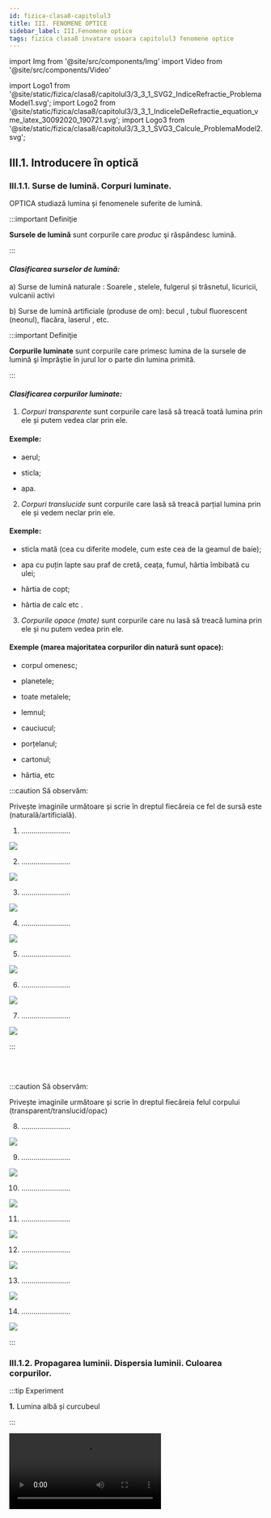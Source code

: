 ```yaml
---
id: fizica-clasa8-capitolul3
title: III. FENOMENE OPTICE
sidebar_label: III.Fenomene optice
tags: fizica clasa8 invatare usoara capitolul3 fenomene optice
---
```


import Img from '@site/src/components/Img'
import Video from '@site/src/components/Video'

import Logo1 from '@site/static/fizica/clasa8/capitolul3/3_3_1_SVG2_IndiceRefractie_ProblemaModel1.svg';
import Logo2 from '@site/static/fizica/clasa8/capitolul3/3_3_1_IndiceleDeRefractie_equation_vme_latex_30092020_190721.svg';
import Logo3 from '@site/static/fizica/clasa8/capitolul3/3_3_1_SVG3_Calcule_ProblemaModel2.svg';


## III.1. Introducere în optică

### III.1.1. Surse de lumină. Corpuri luminate.

OPTICA studiază lumina și fenomenele suferite de lumină.


:::important Definiţie

**Sursele de lumină** sunt corpurile care _produc_ şi răspândesc lumină. 

:::

#### _Clasificarea surselor de lumină:_

a)	Surse de lumină naturale : Soarele , stelele, fulgerul și trăsnetul, licuricii, vulcanii activi
 
b)	Surse de lumină artificiale (produse de om): becul , tubul fluorescent (neonul), flacăra, laserul , etc.



:::important Definiţie

**Corpurile luminate** sunt corpurile care primesc lumina de la sursele de lumină şi împrăştie în jurul lor o parte din lumina primită.

:::



#### _Clasificarea corpurilor luminate:_


1)	_Corpuri transparente_ sunt corpurile care lasă să treacă toată lumina prin ele și putem vedea clar prin ele. 

#### Exemple:

- aerul;

- sticla;

- apa.

2)	_Corpuri translucide_ sunt corpurile care lasă să treacă parțial lumina prin ele și vedem neclar prin ele. 

#### Exemple:

- sticla mată (cea cu diferite modele, cum este cea de la geamul de baie);

- apa cu puțin lapte sau praf de cretă, ceața, fumul, hârtia îmbibată cu ulei;

- hârtia de copt;

- hârtia de calc etc .

3)	_Corpurile opace (mate)_ sunt corpurile care nu lasă să treacă  lumina prin ele și nu putem vedea  prin ele. 

#### Exemple (marea majoritatea corpurilor din natură sunt opace):

- corpul omenesc;

- planetele;

- toate metalele;

- lemnul;

- cauciucul;

- porțelanul;

- cartonul;

- hârtia, etc


:::caution Să observăm:

Privește imaginile următoare și scrie în dreptul fiecăreia ce fel de sursă este (naturală/artificială).


1) ........................

<Img src="fizica/clasa8/capitolul3/3_1_1_Poza1_Fulgerul.jpg" />


2) ........................

<Img src="fizica/clasa8/capitolul3/3_1_1_Poza2_Rasarit.jpg" />


3) ........................

<Img src="fizica/clasa8/capitolul3/3_1_1_Poza3_Lumanare.jpg" />


4) ........................

<Img src="fizica/clasa8/capitolul3/3_1_1_Poza4_Bec.jpg" />

5) ........................

<Img src="fizica/clasa8/capitolul3/3_1_1_Poza5_Lasere.jpg" />


6) ........................

<Img src="fizica/clasa8/capitolul3/3_1_1_Poza6_Vulcan.jpg" />


7) ........................

<Img src="fizica/clasa8/capitolul3/3_1_1_Poza7_Neon.jpg" />



:::


<br></br>



:::caution Să observăm:

Privește imaginile următoare și scrie în dreptul fiecăreia felul corpului (transparent/translucid/opac)

8) ........................

<Img src="fizica/clasa8/capitolul3/3_1_1_Poza8_Ochelari.jpg" />


9) ........................

<Img src="fizica/clasa8/capitolul3/3_1_1_Poza9_SticlaMata.jpg" />


10) ........................

<Img src="fizica/clasa8/capitolul3/3_1_1_Poza10_Acvariu.jpg" />


11) ........................

<Img src="fizica/clasa8/capitolul3/3_1_1_Poza11_GlobSticla.jpg" />


12) ........................

<Img src="fizica/clasa8/capitolul3/3_1_1_Poza12_Luna.jpg" />


13) ........................

<Img src="fizica/clasa8/capitolul3/3_1_1_Poza13_LocomotivaCuAbur.jpg" />

14) ........................

<Img src="fizica/clasa8/capitolul3/3_1_1_Poza14_CopacInCeata.jpg" />


:::




### III.1.2. Propagarea luminii. Dispersia luminii. Culoarea corpurilor.


:::tip Experiment

**1.** Lumina albă și curcubeul

:::


<Video src="https://www.youtube.com/embed/Jq_hHHA5VfE" />


**Materiale necesare:** prismă optică ( CD sau DVD ), lumină solară ( bec cu incandescență )



**Modul de lucru:** 

- Așază prisma optică în dreptul razelor de lumină și rotește prisma până apare un curcubeu.


:::note Observație

Lumina provenită de la Soare ( bec ) este albă, iar când iese din prismă este colorată în culorile curcubeului.

:::


**Concluzia experimentului:** 

Lumina albă este descompusă de prismă în cele șapte lumini ale curcubeului.

Dacă privești suprafața unui CD, se observă culorile curcubeului.


:::important Definiție

Fenomenul de descompunere a luminii albe în spectrul culorilor componente, ale curcubeului, se numește **dispersia luminii.**


:::


Descompunerea luminii albe se poate observa și pe suprafața baloanelor de săpun. 

<Video src="https://www.youtube.com/embed/8wCI7AnN3U0" />




#### Culorile curcubeului se rețin ușor cu acronimul:
<Img src="fizica/clasa8/capitolul3/3_1_2_Poza1_Text_ROGVAIV.jpg" />



:::note Observație


**Curcubeul este un arc multicolor care apare pe cer datorită dispersiei luminii Soarelui pe picăturile de apă din aer.**

Pentru a se forma curcubeul trebuie să apară Soarele după ploaie și Soarele să fie aproape de linia orizontului (după răsărit sau înainte de apus).

<Img src="fizica/clasa8/capitolul3/3_1_2_Poza2_PozaCurcubeu.jpg" />


:::


<br></br>



:::tip Experiment

**2.** Un curcubeu la tine în grădină

:::


<Video src="https://www.youtube.com/embed/tUUrx-hR_ks" />


**Materiale necesare:** pulverizator cu apă ( furtun cu apă), lumină solară 



**Modul de lucru:** 

- Într-o după-amiază însorită, înainte de apus, așază-te cu spatele la Soare și pulverizează în aer picături fine de apă, până apare un curcubeu.


:::note Observație

Lumina provenită de la Soare ( bec ) este albă, iar când iese din prismă este colorată în culorile curcubeului.

:::


<br></br>



:::tip Experiment

**3.** Compunerea culorilor curcubeului în lumină albă

:::


<Video src="https://www.youtube.com/embed/4EK34HKNCWc" />


**Materiale necesare:** titirez ( motoraș electric cu baterie), hârtie albă, compas, raportor, creioane colorate. 



**Modul de lucru:** 

- Desenează un cerc pe foaia albă.

- Împarte discul în şapte sectoare, fiecare având unghiul la centru de 51º (360 º : 7 ~ 51º).

- Colorează cele şapte sectoare în culorile curcubeului. Pentru culoarea indigo, dă mai întâi cu creionul albastru  şi apoi, cu creionul negru.

- Așază discul colorat pe titirez și învârte titirezul (dacă ai un motoraş, poţi pune discul colorat pe axul motoraşului şi să alimentezi  motoraşul la o baterie).


:::note Observație

Când discul colorat în culorile curcubeului se învârte, ochiul nostru vede discul alb. 

:::


**Concluzia experimentului:** 

Cele şapte culori ale curcubeului , prin compunere, dau lumina albă.



Corpurile din natură au diferite culori, în funcție de ce culori absorb ele din spectrul culorilor curcubeului (ROGVAIV).


:::important

Corpurile opace absorb toate culorile din ROGVAIV, cu excepția culorii lor, pe care o reflectă în toate direcțiile.

De exemplu, un corp opac albastru, absorbe toate culorile ROGVAIV și împrăștie în jur numai culoarea albastră.


<Img src="fizica/clasa8/capitolul3/3_1_2_Poza3_CorpOpacAlbastru.jpg" />


Corpurile negre absorb toate culorile și nu reflectă nicio culoare.

<Img src="fizica/clasa8/capitolul3/3_1_2_Poza4_CorpOpacNegru.jpg" />


Corpurile albe nu absorb nicio culoare și reflectă toate cele șapte culori ale curcubeului.

<Img src="fizica/clasa8/capitolul3/3_1_2_Poza5_CorpOpacAlb.jpg" />


Corpurile transparente colorate lasă să treacă prin ele doar culoarea lor și absorb toate celelalte culori din ROGVAIV.	



:::



:::caution Aplicații

Filtrele colorate sunt folosite la:


1. Reflectoarele din teatru

<Img src="fizica/clasa8/capitolul3/3_1_2_Poza6_ReflectorTeatru.jpg" />


2. Vitraliile ferestrelor.

<Img src="fizica/clasa8/capitolul3/3_1_2_Poza7_Vitralii.jpg" />


3. Becurile colorate.

<Img src="fizica/clasa8/capitolul3/3_1_2_Poza8_BecuriColorate.jpg" />


:::


<br></br>



:::tip Experiment

**4.** Culoarea corpurilor și absorbția luminii

:::


<Video src="https://www.youtube.com/embed/06iHKaE3II8" />


**Materiale necesare:** corpuri opace colorate, corpuri transparente colorate, sursă de lumină albă ( Soare, lanternă ). 



**Modul de lucru (Partea 1):** 

- Luminează un corp opac colorat. 

- Ce observi ?


:::note Observație Partea 1

Corpul opac colorat împrăștie culoarea lui și absorbe toate celelalte culori.

:::




**Modul de lucru (Partea 2):** 

- Luminează un corp transparent colorat.

- Ce observi ?


:::note Observație Partea 2

Corpul transparent colorat lasă să treacă prin el numai culoarea sa, restul culorilor le absoarbe.

:::




<br></br>





:::tip Experiment

**5.** De ce se schimbă culoarea cerului ?

:::


<Video src="https://www.youtube.com/embed/Rx5aCTwetlE" />


**Materiale necesare:** vas mare din sticlă transparent, lanternă, apă, lapte .



**Modul de lucru (Partea 1):** 

- Umple vasul cu apă și adaugă câteva picături de lapte.

- Luminează suprafața apei de sus și privește deasupra apei.

- Ce observi?




:::note Observație Partea 1

Apa luminată și privită de sus are culoare albăstruie.

:::



**Modul de lucru (Partea 2):** 

- Luminează apa din vas pe un perete lateral și privește apa din partea opusă lanternei. 

- Ce culoare are apa ?



:::note Observație Partea 2

Apa luminată lateral are culoare rozalie-portocalie.

:::







**Concluzia experimentului:** 

Cerul își schimbă culoarea deoarece lumina este dispersată de aerul atmosferic în mod diferit în funcție de poziția Soarelul pe bolta cerească.

Când Soarele este sus pe cer (la orele amiezii), Soarele apare alb strălucitor și cerul este albastru (când este senin).

Când Soarele este aproape de linia orizontului (la răsărit sau la apus), Soarele apare roșu și cerul este roz, roșu, portocaliu (doar aceste culori sunt împrăștiate de aer din tot spectrul de culori).



<br></br>

<br></br>




### III.1.3. Principiile propagării luminii. Rază de lumină. Fascicul de lumină.



#### Optica geometrică studiază legiile propagării luminii și formarea imaginilor obiectelor în diferite sisteme optice ( oglinzi, lentile, etc.), fără să țină cont de natura luminii.




:::tip Experiment

**6.** Cum se propagă lumina ?

:::


<Video src="https://www.youtube.com/embed/l_9JY4eabbI" />


**Materiale necesare:** lanternă, corp.



**Modul de lucru:** 

- Luminează cu lanterna un pieptene. 

- Ce observi ? 


:::note Observație

La ieşirea din pieptăn, lumina apare sub formă de linii drepte, intercalate cu linii întunecate.

:::


**Concluzia experimentului:** 

La ieşirea din pieptăn, ea apare sub formă de linii drepte.

Unde sunt dinţii pieptănului se formează umbra lor, deoarece lumina nu poate să-şi schimbe direcţia de propagare pentru a ocoli obstacolele. 

Deci, lumina se propagă în linie dreaptă.




:::important

**Raza de lumină** indică direcția de propagare a luminii și se desenează printr-o linie dreaptă cu o săgeată care să indice sensul de propagare. 


:::



:::note Observație

Chiar dacă lumina se propagă pe o anumită direcție în ambele sensuri, noi îi punem săgeată pentru a-i arăta sensul de propagare care ne interesează.

:::

:::important

Un grup de mai multe raze de lumină învecinate, care suferă aceleași fenomene optice  formează un **fascicul de lumină.** 


:::



:::important

#### Clasificarea fasciculelor de lumină:
 
a)	Fascicul paralel, în care toate razele sunt paralele.


<Img src="fizica/clasa8/capitolul3/3_1_3_Poza1_FasciculParalel.jpg" />



b)	Fascicul convergent, în care razele se întâlnesc într-un punct.


<Img src="fizica/clasa8/capitolul3/3_1_3_Poza2_FasciculConvergent.jpg" />


c)	Fascicul divergent, în care razele pleacă din același punct și se îndepărtează unele de altele.

<Img src="fizica/clasa8/capitolul3/3_1_3_Poza3_FasciculDivergent.jpg" />



:::




<br></br>





:::tip Experiment

**7.** Principiul independenței razelor de lumină

:::


<Video src="https://www.youtube.com/embed/HAyQ7NsWKCo" />


**Materiale necesare:** 2 lasere.



**Modul de lucru:** 

- Așază cele două lasere pe masă astfel încât razele lor să se intersecteze. 

- Ce se întâmplă cu direcția celor două raze după intersecția lor ? 



:::note Observație

După intersecția razelor de lumină, ele își continuă drumul în linie dreaptă.

:::


**Concluzia experimentului:** 

Propagarea unei raze de lumină este independentă de propagarea altor raze.

:::important Principiile opticii geometrice

 

**I.	Principiul propagării rectilinii a luminii:**

**”Lumina se propagă prin mediile transparente și omogene în linie dreaptă, adică rectiliniu.”**

:::


:::important Principiile opticii geometrice

**II.	Principiul reversibilității razelor de lumină:**

**”Lumina se propagă pe aceeași direcție în ambele sensuri.”** 

:::



:::important Principiile opticii geometrice

**III.	Principiul independenței razelor de lumină:**
 
**”O rază de lumină nu își modifică direcția de propagare în urma intersecției cu alte raze, adică ea are o propagare independentă de acțiunea altor raze.”**

:::



<br></br>
<br></br>




## III.2. Reflexia luminii.

### III.2.1. Reflexia luminii. Legile reflexiei.



:::tip Experiment

**8.** Legile reflexiei luminii

:::


<Video src="https://www.youtube.com/embed/Y9EPdoeG9_I" />


**Materiale necesare:** oglindă plană, raportor, laser.



**Modul de lucru:** 

- Aşază oglinda pe verticală.

- La baza oglinzii poziţionează pe orizontală (pe podea) raportorul, având punctul 0 la mijlocul oglinzii.

- Trimite fasciculul laser sub un anumit unghi pe oglindă, în punctul zero (laserul se aşează şi el tot pe podea, înclinându-i puţin vârful pentru a vizualiza raza reflectată).

- Aşază rigla pe direcţia razei reflectate de oglindă şi citeşte unghiul de reflexie.





:::note Observație

Unghiul sub care se trimite spre oglindă  fasciculul iniţial ( unghi de incidență) este egal cu unghiul sub  care se întoarce lumina ( unghi de reflexie ), faţă de normală.


:::


**Concluzia experimentului:** 

Lumina se reflectă cu acelaşi unghi (unghi de reflexie) cu care raza iniţială a ajuns la  oglindă (unghi de incidenţă). Pe o suprafaţă şlefuită (cum este oglinda), lumina _se reflectă în mod ordonat_, respectând această lege.



:::important Definiție

**Reflexia luminii** este fenomenul în care lumina se întoarce în primul mediu, cu  schimbarea direcţiei de propagare, atunci când ea întâlneşte un alt mediu (suprafaţa de separare dintre două medii optice diferite).

:::


:::important Legile reflexiei

**LegeaI:** 

**Raza incidentă, normala și raza reflectată sunt coplanare (aparțin aceluiași plan).**



:::


:::important Legile reflexiei

**Legea a II a:**
 
**Unghiul de incidență(i) este egal cu unghiul de reflexie(r).**

**î  =  ȓ**



:::


:::note Observație

Când raza de lumină cade perpendicular pe suprafața de separare, raza reflectată se întoarce în primul mediu pe același drum, adică este singurul caz când nu își schimbă direcția de propagare.


:::



:::caution Aplicarea legilor reflexiei

Pentru a desena raza care suferă fenomenul de reflexie (raza reflectată) trebuie să parcurgem următoarele etape:

- Desenăm suprafața de separare dintre cele două medii diferite și le notăm. Primul mediu (I) se consideră mediul unde se află sursa de lumină

- Cu o linie punctată se desenează perpendiculara pe această suprafață de separare, numită normala la suprafața de separare și notată cu NI, unde I este punctul de incidență, unde cade raza provenită de la sursa S(raza incidentă=SI)

- Se măsoară cu raportorul unghiul dintre normală și raza incidentă, SI , numit unghi de incidență, notat cu i

- Se măsoară un unghi egal cu i în partea dreaptă a normalei și se conturează raza reflectată (RI) și se notează și unghiul de reflexie, r

Notații (legenda) pentru desenul de la reflexia luminii :

SI=raza incidentă

RI= raza reflectată

NI=normala la suprafața de separare

i =unghi de incidență

r = unghi de reflexie

<Img src="fizica/clasa8/capitolul3/3_2_1_ReprezentareGraficaReflexie.jpg" />

:::

<br></br>



### III.2.2. Oglinzile – aplicații ale reflexiei luminii.

:::important 

**Oglinzile** sunt corpuri netede și lucioase, în care lumina se reflectă.

:::


:::note Observație

Imaginea obiectului (im ob ) se formează în oglindă prin fenomenul de reflexie, respectând legile acesteia.

Dacă oglinda nu este netedă (nu este bine șlefuită) are loc o reflexie difuză a luminii (reflexie dezordonată) și nu se formează imaginea obiectului.

Oglinzile se obțin prin depunerea unui strat subțire de metal (argint sau aluminiu) pe o suprafață de sticlă ( obișnuită sau de cristal).

:::


:::important Clasificarea oglinzilor

1)	**Oglinzile plane** au suprafața plană (dreaptă) și sunt cele pe care le avem cu toții acasă și în care ne uităm zilnic. 

Iată simbolul ei (partea din spate care nu reflectă lumina se hașurează)


<Img src="fizica/clasa8/capitolul3/3_2_2_Poza1_DesenOglindaPlana.jpg" />




:::


:::caution Aplicații ale oglinzilor plane

În oglinda plană îţi vezi “dublura” (imaginea) care te priveşte din spatele oglinzii, imitându-ţi mişcările și sunt cele pe care le avem cu toții acasă și în care ne uităm zilnic.

<Img src="fizica/clasa8/capitolul3/3_2_2_Poza2_ImagineInOglindaACartiiDeFizica.jpg" />


:::



:::important Clasificarea oglinzilor

2) **Oglinzi sferice** care la rândul lor sunt de două feluri:

- **a) Oglinzile concave**  reflectă cu partea interioară, scobită a suprafeței sferice ( adică au partea lucioasă pe partea interioară a sferei). **Ele transformă un fascicul de lumină paralel într-unul convergent.**

<Img src="fizica/clasa8/capitolul3/3_2_2_Poza3_DesenOglindaConcava.jpg" />


:::





:::caution Aplicații ale oglinzilor concave

- în cosmetică (la machiat, la pensat);
 
<Img src="fizica/clasa8/capitolul3/3_2_2_Poza4_Exemplul1OglindaConcava.jpg" />
 
- la construcţia reflectoarelor (lanterne);
 
<Img src="fizica/clasa8/capitolul3/3_2_2_Poza5_Exemplul2OglindaConcava.jpg" />
 
- la construcţia reflectoarelor (faruri);

<Img src="fizica/clasa8/capitolul3/3_2_2_Poza6_Exemplul3OglindaConcava.jpg" />



- oglinzi stomatologice.

<Img src="fizica/clasa8/capitolul3/3_2_2_Poza7bis_Exemplul4OglindaConcava.jpg" />


::: 





:::important Clasificarea oglinzilor

- **b) Oglinzile convexe**  reflectă cu partea exterioară, bombată a suprafeței sferice ( adică au partea lucioasă pe partea exterioară a sferei). **Ele transformă un fascicul de lumină paralel într-unul divergent.**

<Img src="fizica/clasa8/capitolul3/3_2_2_Poza7_DesenOglindaConvexa.jpg" />


:::



:::caution Aplicații ale oglinzilor convexe

Ele sunt folosite ca oglinzi retrovizoare deoarece dau o vedere amplă a zonei din spatele lor.  


<Img src="fizica/clasa8/capitolul3/3_2_2_Poza8_Exemplul1OglindaConvexa.jpg" />
 
 
 

::: 


:::caution Aplicație a fenomenului de reflexie 



<Video src="https://www.youtube.com/embed/v917Ov0GGD0" />





Formarea imaginii unui obiect într-o oglindă plană :

- Se desenează oglinda plană pe verticală.

- Se trasează prin mijlocul oglinzii axa optică principală, perpendiculară pe oglindă ( pe orizontală ).

- Se desenează obiectul AB sub forma unui segment cu săgeată, în fața oglinzii.

- Se duce prima rază din vârful obiectului (B) perpendiculară pe oglindă și se prelungește punctată în spatele oglinzii ( fiind perpendiculară pe suprafața oglinzii nu își schimbă direcția de propagare când se reflectă ).

- Se duce a doua  rază din vârful obiectului (B) oblică pe oglindă se trasează raza reflectată a acesteia, respectând legile reflexiei ( unghiul i = unghiul r )

- Se prelungește punctată în spatele oglinzii raza reflectată, până se întâlnește cu prelungirea primei raze. Punctul de intersecție al lor se notează cu B', care reprezintă vârful imaginii obiectului în oglindă.

- Din punctul B' se duce perpendiculară pe axa optică principală, iar piciorul perpendicularei se notează cu A' și reprezintă baza imaginii obiectului în oglindă. Se pune vârful săgeții în B'.


Caracterizarea imaginii ( A'B' ) obiectului în oglinda plană : 

- Im. A'B' este la fel de mare ca ob. AB.

- Este dreaptă. 

- Imaginea este virtuală , deoarece se formează la intersecția razelor reflectate( ea nu poate fi prinsă pe ecran sau film foto).

- Ob. AB și im. A'B' sunt simetrice față de oglindă (imaginea se formează în spatele oglinzii, la aceeaşi distanţă faţă de oglindă ca şi obiectul ).

<Img src="fizica/clasa8/capitolul3/3_2_2_Poza8bis_FormareaImaginiiIntroOglindaPlana.jpg" />

:::





<br></br>


### III.2.3. Extindere: Aplicații ale legilor reflexiei luminii în tehnologie

:::caution Aplicații

Oglinzile a căror funcționare se bazează pe legile reflexiei, au numeroase aplicații în tehnologie:

1)	Televizor LCD ( cu cristale lichide ) are în componența sa o oglindă reflectorizantă.

<Img src="fizica/clasa8/capitolul3/3_2_3_Poza1_TelevizorLCD.jpg" />



2)	Proiector LCD are la bază un dispozitiv optic format dintr-un număr foarte mare de microoglinzi.

<Img src="fizica/clasa8/capitolul3/3_2_3_Poza2_ProiectorLCD.jpg" />


3)	Centrală solară cu turn are la bază un număr foarte mare de oglinzi care se orientează automat după poziția Soarelui pe cer. Ele reflectă lumina către un absorbant ce încălzește apa dintr-un cazan ce produce abur sub presiune.

<Img src="fizica/clasa8/capitolul3/3_2_3_Poza3_CentrlaSolaraCuTurn.jpg" />


4) Telescopul Hubble este  plasat pe o orbită în jurul Pământului și poziționat în afara atmosferei terestre. De la lansarea lui în 1990 a devenit unul dintre cele mai importante instrumente din istoria astronomiei. Cu el astronomii au făcut numeroase observații, care au dus la importante descoperiri în astrofizică. 

Oglinzile telescoapelor trebuiau realizate cu o precizie de șlefuire de 1/20 din lungimea de undă specifică luminii vizibile, aproximativ 30 nanometri (30 de miliardimi de metri).

<Img src="fizica/clasa8/capitolul3/3_2_3_Poza4_TelescopHubble.jpg" />



:::



<br></br>



:::tip Experiment

**9.** Construirea unui periscop

:::


<Video src="https://www.youtube.com/embed/Kv8knWyExjs" />


**Materiale necesare:** 2 oglinzi plane, carton, echer dreptunghic isoscel,cuțit, foarfece, scotch

:::warning Atenție

Atenție la manipularea cuțitului, foarfecelor și a celor două oglinzi de sticlă !

:::



**Modul de lucru:** 

- Decupează dintr-un carton un dreptunghi .

- Marchează cu ajutorul echerului pozițiile celor două oglinzi, astfel încât să aibă o înclinare de 45° față de marginile de jos, respectiv de sus a cartonului.

- Decupează cu cuțitul și cu foarfeca locul unde vei plasa oglinzile, respectiv două dreptungiuri ( prin cel de jos vei privi, iar prin cel de sus intră lumina).

- Aşază oglinzile în lăcașele decupate și prinde cu scotch periscopul.

- Privește prin fereastra de jos a periscopului. 

- Ce observi ?





:::note Observație

Privind prin fanta de jos, văd obiectele aflate la nivelul fantei de sus.


:::


**Concluzia experimentului:** 

Periscopul este un instrument optic alcătuit din lentile, oglinzi, și/sau prisme cu ajutorul căruia se pot efectua observații între două niveluri diferite ca înălțime (tranșee, dintr-un submarin etc). 

În domeniul naval, periscopul este folosit de submarine pentru a da posibilitatea acestora să supravegheze situația de la suprafața apei, fără a fi văzut. 






## III.3. Refracția luminii

### III.3.1. Indicele de refracție

**În vid lumina se propagă cu viteza de 300.000.000 m/s**  și se notează cu  litera "c " și nu cu "v", ca la viteză. Cu "v " notăm viteza luminii în celelalte medii (substanțe transparente). În alte medii viteza de propagare a luminii este mai mică. 

Deci, **lumina își schimbă viteza de propagare în funcție de mediul traversat.**

Viteza luminii este cea mai mare viteză cunoscută până acum. Dacă am reuși să ne deplasăm cu viteza luminii, într-o secundă am ajunge în America și ne-am și întoarce, adică ne-am putea teleporta. Dar suntem încă departe de acestă viteză. Cea mai mare viteză este a unei rachete cosmice, care pentru a se desprinde de gravitația Pământului are o viteză de 40.000km/h.

**Indicele de refracție (notat cu n)** al unui mediu transparent este dat de raportul dintre viteza luminii în vid ( c) și viteza luminii în mediul repectiv (v).

Observați că _indicele de refracție nu are unitate de măsură_, spunem că este o mărime adimensională, deoarece este raportul a 2 mărimi identice(viteze) și se simplifică unitățile lor de măsură. Indicele de refracție este o _constantă de material_, care se ia dintr-un tabel, fiind specific fiecărei substanțe transparente(vezi tabelul de mai jos.

<Logo2 title="Logo2" className="logo" class='svg-responsive'/>


<Img src="fizica/clasa8/capitolul3/3_3_2_Poza0_TabelIndiciDeRefractie.jpg" />






:::caution Problemă model

1) Să se calculeze indicele de refracție al apei, știind că viteza de propagare a luminii prin apă este 220.000.000 m/s. Voi trebuie să știți pe dinafară numai viteza luminii în vid.

- Scriem datele problemei:

  - c = 300.000.000 m/s
  - v = 220.000.000 m/s

- Scriem formula indicelui de refracție:

<Logo1 title="Logo1" className="logo" class='svg-responsive3'/>


 
:::



:::caution Problemă model

2) Să se calculeze viteza luminii prin diamant care are indicele de refracție de 2,42.

- Scriem datele problemei:

  - c = 300.000.000 m/s
  - n = 2,42

- Scriem formula indicelui de refracție: 

<Logo2 color="white" title="Logo2" className="logo" class='svg-responsive'/>



- Scoatem necunoscuta din ecuație, astfel n coboara la numitor și v urcă la numărător în partea opusă (fiind extremi pot schimba locul între ei).


<Logo3 title="Logo3" className="logo" class='svg-responsive3'/>



:::


<br></br>



### III.3.2. Refracția luminii. Legile refracției.


:::important Definiție

**Refracția luminii** este fenomenul în care lumina trece în cel de-al doilea mediu, cu schimbarea direcției de propagare, atunci când întălnește un alt mediu transparent.


:::





:::note Observație

Când raza de lumină cade perpendicular pe suprafața de separare, raza refractată trece în al II-lea mediu pe același drum, adică este singurul caz când nu își schimbă direcția de propagare.

:::

:::caution Aplicații

Pentru a desena raza care suferă fenomenul de refracție (raza refractată) trebuie să parcurgem aceleași etape ca la reflexie, numai că prelungim normala și în al II-lea mediu și apoi prelungim tot punctat și raza incidentă în al II-lea mediu, ca în desenele de mai jos.



**Pentru a vedea cum trece lumina în cel de-al II-lea mediu , adică cum se refractă, avem două cazuri :**



**Cazul I: Când n<sub>1</sub> < n<sub>2</sub> **

Adică indicele de refracție al primului mediu este mai mic decât indicele de refracție al mediului II (exemplu : aer-apă, apă- sticlă, aer-sticlă, aer-diamant, apă-diamant,etc), **raza refractată se apropie de normală și unghiul de refracție(r') este mai mic decât unghiul de incidență(i).**


<Img src="fizica/clasa8/capitolul3/3_3_2_Poza1_Refractia_IndiceleN1MaiMicDecatN2.jpg" />
 

**Cazul II: Când n<sub>1</sub> > n<sub>2</sub> **

Adică indicele de refracție al primului mediu este mai mare decât indicele de refracție al mediului II (exemplu : apă- aer, sticlă -apă, sticlă -aer, diamant -aer, diamant -apă, etc), **raza refractată se depărtează de normală și unghiul de refracție(r') este mai mare decât unghiul de incidență(i).**

<Img src="fizica/clasa8/capitolul3/3_3_2_Poza2_Refractia_IndiceleN1MaiMareDecatN2.jpg" />

:::



:::important Legile refracției

**Legea I a refracției:**

**Raza incidentă ( SI ), normala la suprafața de separare ( NI ) și raza refractată ( IR' ) sunt coplanare.**


**Legea a II a refracției:**

<Img src="fizica/clasa8/capitolul3/3_3_2_Poza2bis_LegileRefractiei.jpg" />

**n<sub>21</sub> = indicele de refracție relativ al mediului al II-lea față de primul**


:::


:::note Observație

<Img src="fizica/clasa8/capitolul3/3_3_2_Poza2bis2_ObservatieLaLegileRefractiei.jpg" />



Cu această formulă putem explica dispersia luminii. Fasciculele colorate ROGVAIV au viteze diferite prin prisma optică și de aceea ies din prismă sub unghiuri diferite. Violetul se propagă prin prismă cu viteză mai mică decât roșul, așa că este deviat mai tare decât roșul.



:::



<Video src="https://www.youtube.com/embed/Aj7003bBUEY" />


<br></br>



:::caution Aplicații

Lentilele (lupa , ochelarii) sunt aplicații ale fenomenului de refracție.

<Img src="fizica/clasa8/capitolul3/3_1_1_Poza8_Ochelari.jpg" />


<Img src="fizica/clasa8/capitolul3/3_3_2_Poza3_Lupa.jpg" />



:::






<br></br>



:::tip Experiment

**10.** Refracția luminii 

:::


<Video src="https://www.youtube.com/embed/5JTsGbZjFZA" />



**Materiale necesare:** semicilindru din plexiglas ( sticlă), disc Hartl, laser.


**Modul de lucru:** 

- Așază piesa semicilindrică pe discul Hartl astfel încât centrul ei să fie în centrul discului.

- Urmărește mersul razei incidente și a celei de refracție, pentru diferite unghiuri de incidență. Măsoară de fiecare dată unghiul de refracție.

- Schimbă poziția piesei semicilindrice astfel încât raza incidentă să treacă din plexiglas în aer. 

- Măsoară unghiurile de incidență și de refracție. 

- Ce observi ?




<br></br>


:::note Observație

Când indicele de refracție a primului mediu este mai mic decât a celui de-al doilea mediu ( aer-plexiglas), unghiul de incidență este mai mic decât unghiul de refracție.

Când indicele de refracție a primului mediu este mai mare decât a celui de-al doilea mediu (plexiglas- aer ), unghiul de incidență este mai mare decât unghiul de refracție.


:::


:::important

**Consecințele refracției luminii** au loc datorită schimbării direcţiei razei refractate faţă de direcţia razei incidente, modificând imaginea obiectelor aflate în apă:

- Un corp aflat în apă pare rupt la suprafața apei, ca și cum partea din apă a corpului nu este în continuarea celei din aer.


<Img src="fizica/clasa8/capitolul3/3_3_2_Poza4_CreionInPahar.jpg" />


- Un corp aflat în apă este perceput de ochiul nostru mai la suprafaţă decât este el în realitate. Astfel apele limpezi sunt mult mai adânci decât par.

<Img src="fizica/clasa8/capitolul3/3_3_2_Poza5_MonedaInPahar.jpg" />


- Obiectele aflate în apă par mai mari decât în realitate, apa comportându-se ca o lupă. O picătură de apă pusă pe o literă („u”) măreşte imaginea acesteia.


<Img src="fizica/clasa8/capitolul3/3_3_2_Poza6_MonedaInPaharMarita.jpg" />


- Licărirea stelelor


<Video src="https://www.youtube.com/embed/xmS_w8x_M20" />
 

Înainte de a ajunge la ochiul nostru, lumina care pornește de la o stea îndepărtată, străbate atmosfera, care nu este niciodată complet liniștită. Datorită refracției diferite a luminii, care trece prin straturi de aer mai rece sau mai cald, nouă  ni se pare ca stralucirea stelelor si culoarea lor se schimba mereu, adică stelele clipesc. Dar privite din spațiu cosmic, ele nu clipesc, având o lumină continuă.




:::



<Video src="https://www.youtube.com/embed/Nrm1Ya18z0w" />


<br></br>

:::note Observație




:::


<br></br>



### III.3.3. Reflexia totală. Aplicațiile reflexiei totale.




:::tip Experiment

**11.** Reflexia totală a luminii  

:::

<Video src="https://www.youtube.com/embed/wIivGY0s1KQ" />


**Materiale necesare:** semicilindru din plexiglas ( sticlă), disc Hartl, laser.


**Modul de lucru:** 

- Așază piesa semicilindrică pe discul Hartl astfel încât centrul ei să fie în centrul discului și raza incidentă să treacă din plexiglas în aer.

- Urmărește mersul razei incidente și a celei de reflexie și  refracție, pentru diferite unghiuri de incidență.
 


:::note Observație

Când indicele de refracție a primului mediu este mai mare decât a celui de-al doilea mediu (plexiglas- aer ) și unghiul de incidență este mai mare decât unghiul limită, lumina se reflectă total.

:::





:::important Definiție

**Reflexia totală** este fenomenul în care are loc numai fenomenul de reflexie, fără formarea razei refractate ( unghiul de refracție este de 90° ).


:::


:::important

Pentru a avea loc fenomenul de reflexie totală trebuie îndeplinite două condiții:

1) Indicele de refracție al primului mediu să fie mai mare decât al celui de-al doilea mediu, adică n<sub>1</sub> > n<sub>2</sub> .

2) Unghiul de incidență să fie mai mare decât unghiul limită ( notat cu l ), unghi specific fiecărei perechi de medii care îndeplinește condiția n<sub>1</sub> > n<sub>2</sub> 



:::


<Video src="https://www.youtube.com/embed/XkFrN_bFJu8" />

<br></br>

<Video src="https://www.youtube.com/embed/BemYDN5jV78" />

<br></br>

<Video src="https://www.youtube.com/embed/bCYjWxxikFw" />

<br></br>




:::note Observație

Unghiul limită al unei perechi de medii nu trebuie învățat. El se calculează aplicând a doua lege a refracției și punând condiția reflexiei totale



<Video src="https://www.youtube.com/embed/G2QxQ47LUPc" />





<Img src="fizica/clasa8/capitolul3/3_3_3_Poza1_ConditiaReflexieiTotale.jpg" />



Vei folosi calculatorul pentru a calcula sinusurile și arcsinusurile.


#### Exemple:

1)	Pentru perechea de medii plexiglas – aer , avem n<sub>1</sub> = 1,5 – n<sub>2</sub> = 1 

<Img src="fizica/clasa8/capitolul3/3_3_3_Poza2_Plexiglas_Aer.jpg" />

2)	Pentru perechea de medii apă – aer , avem n<sub>1</sub> = 1,33 – n<sub>2</sub> = 1 

<Img src="fizica/clasa8/capitolul3/3_3_3_Poza3_Apa_Aer.jpg" />


:::

<br></br>

<Img src="fizica/clasa8/capitolul3/3_3_3_Poza4_DesenReflexieTotala.jpg" />

<Img src="fizica/clasa8/capitolul3/3_3_3_Poza5_ExplicatieDesenReflexieTotala.jpg" />



<Video src="https://www.youtube.com/embed/rUjnRJFdoRw" />


<br></br>


:::caution Aplicații

Reflexia totală are două mari aplicații: reflexia totală în prisme și reflexia totală în fibre optice.

<br></br>

<Video src="https://www.youtube.com/embed/nT_xMtzOTv0" />


<br></br>

**I. Reflexia totală în prisme de sticlă** este folosită pentru a devia sau a întoarce un fascicul de lumină. Pe acest principiu funcționează catadioptrii roșii ( ochi de pisică ). Catadioptrii sunt plasați în spatele vehiculelor ( automobile, motociclete, biciclete ) sau pe panourile de semnalizare și întorc lumina farurilor pe direcția pe care a venit .

<Img src="fizica/clasa8/capitolul3/3_3_3_Poza6_AplicatiiReflexieTotala_Prisme1.jpg" />

<Img src="fizica/clasa8/capitolul3/3_3_3_Poza7_AplicatiiReflexieTotala_Prisme2.jpg" />

<Img src="fizica/clasa8/capitolul3/3_3_3_Poza8_AplicatiiReflexieTotala_Catadioptru.jpg" />

**II.	Reflexia totală în fibre optice sau jeturi de apă**

**Fibrele optice** sunt tuburi subțiri de sticlă sau plastic, prin care lumina suferă o succesiune de reflexii totale. 

Fibrele optice au două mari aplicații:


**II.1. În comunicații pentru transportarea unor cantități mari de informații ( programe TV, internet la computer, convorbiri telefonice, etc ).** 

<Img src="fizica/clasa8/capitolul3/3_3_3_Poza9_AplicatiiReflexieTotala_FibreOptice.jpg" />


**II.2.	În medicină, la construcția endoscopului**. Endoscopul este format din mănunchiuri de fibre optice, care introdus în interiorul corpului, unul trimite lumina către organul studiat ( stomac, plămân, intestin ), celălalt aduce înapoi imaginea acestuia, care apare pe un monitor. 

<Img src="fizica/clasa8/capitolul3/3_3_3_Poza10_AplicatiiReflexieTotala_Endoscop.jpg" />


:::

<br></br>
<br></br>



## III.4. Lentile.


### III.4.1. Lentile. Tipuri de lentile.


:::important Definiție

**Lentilele** sunt corpuri transparente și care au o suprafață sferică.


:::


:::important

**Elementele unei lentile :**

- **Axa optică principală** care se trasează prin mijlocul lentilei.

- **Centrul optic al lentilei ( O )** aflat la intersecția lentilei cu axa optică principală.

- **Două focare** așezate de-o parte și de alta față de centrul optic al lentilei, la distanțe egale. 

  - Focarul aflat în partea stângă față de O se numește **focar negativ / obiect ( F<sub>1</sub> )**, deoarece se află pe axa numerelor negative. 
  
  - Focarul aflat în partea dreaptă față de O se numește **focar pozitiv / imagine ( F<sub>2</sub> )**, deoarece se află pe axa numerelor pozitive.

- **Centrele de curbură ( C<sub>1</sub> și C<sub>2</sub> )** ale dioptrilor care mărginesc lentila aflate de-o parte și de alta față de O, la o distanță dublă față de OF.

:::


:::note Observații

- Dacă grosimea lentilei este mică în comparaţie cu razele de curbură ale feţelor, lentila este considerată subţire.
 
- Distanța OF<sub>1</sub> = OF<sub>2</sub> = f = distanță focală

- În construcția imaginii unui obiect într-o lentilă vom desena numai centrul de curbură aflat în partea stângă față de O, la o distanță egală cu dublul distanței focale, OC = 2f.


:::


:::important

**Clasificarea lentilelor:**

1)	**Lentile convergente ( convexe )** sunt lentilele care transformă un fascicul de lumină paralel într-un fascicul convergent. Ele refractă lumina prin focarul pozitiv și de aceea se mai numesc și **lentile pozitive**. Ele măresc scrisul. Sunt mai groase la mijloc și mai subțiri la capete.

<br></br>

<Video src="https://www.youtube.com/embed/fjaYuEB20mM" />

<br></br>

<Img src="fizica/clasa8/capitolul3/3_4_1_Poza1_SchemaLentileConvergente.jpg" />



2)	**Lentile divergente ( concave )** sunt lentilele care transformă un fascicul de lumină paralel într-un fascicul divergent. Ele refractă lumina prin focarul negativ și de aceea se mai numesc și **lentile negative**. Ele micșorează scrisul. Sunt mai groase la capete și mai subțiri la mijloc.

<br></br>

<Video src="https://www.youtube.com/embed/OXSM1GaxkG4" />

<br></br>



<Img src="fizica/clasa8/capitolul3/3_4_1_Poza2_SchemaLentileDivergente.jpg" />

 

:::



<br></br>
<br></br>



### III.4.2. Formarea imaginilor unui obiect în lentile convergente.



<Video src="https://www.youtube.com/embed/K8Kj6kjS--o" />

<br></br>


:::important

#### Pentru a forma imaginea unui obiect într-o lentilă convergentă trebuie să trasăm două raze:

- Desenăm simbolul lentilei convergente.

- Trasăm prin mijlocul ei axa optică principală.

- Punem elementele lentilei ( O, F<sub>1</sub>, F<sub>2</sub>, C ).

- Desenăm obiectul ( AB ) în fața lentilei ( în partea stângă ), printr-un segment cu săgeată.

- Trasăm o rază care pleacă din vârful obiectului ( B ), paralelă cu axa optică până întâlnește lentila și apoi o ducem prin focarul pozitiv ( F<sub>2</sub> ), deoarece lentila convergentă refractă lumina prin focarul pozitiv.

- Trasăm a doua rază din vârful obiectului care să treacă prin centrul optic al lentilei ( O ). Prelungim aceste raze până se intersectează. La intersecția lor punem B' care este vârful imaginii ( im ) obiectului ( ob ) AB.
 
- Din B' trasăm o perpendiculară pe axa optică, piciorul acesteia îl notăm cu A' și reprezintă baza im A'B'.

- Punem vârful săgeții în B' și așa obținem imaginea obiectului AB în lentila convergentă.


:::



#### În funcție de distanța obiectului față de lentilă, avem trei tipuri de imagini în lentila convergentă.

**I. Când obiectul este situat în intervalul  (-∞ ) și C**, imaginea obiectului are următoarele caracteristici :

- Mai mică decât obiectul AB.

- Răsturnată

- Reală (se formează la intersecția razelor refractate, poate fi proiectată pe un ecran).


:::note Observație

La lentile, care sunt aplicații ale refracției luminii, razele care ies din lentilă sunt razele refractate. Razele care le desenăm în fața lentilei, sunt prelungirile razelor refractate.

:::




<Img src="fizica/clasa8/capitolul3/3_4_2_Poza1_SchemaFormareImagineInLentileConvergenteCaz1.jpg" />


**II.	Când obiectul este situat în intervalul  C și F<sub>1</sub>**, imaginea obiectului are următoarele caracteristici:

- Mai mare decât obiectul AB.

- Răsturnată

- Reală  (se formează la intersecția razelor refractate, poate fi proiectată pe un ecran).


<Img src="fizica/clasa8/capitolul3/3_4_2_Poza2_SchemaFormareImagineInLentileConvergenteCaz2.jpg" />


**III. Când obiectul este situat în intervalul F<sub>1</sub> și O**, imaginea obiectului are următoarele caracteristici :

- Mai mare decât obiectul.

- Dreaptă

- Virtuală (se formează la intersecția prelungirilor razelor refractate, nu poate fi proiectată pe un ecran).


<Img src="fizica/clasa8/capitolul3/3_4_2_Poza3_SchemaFormareImagineInLentileConvergenteCaz3.jpg" />



:::note Observații

- Când obiectul AB este situat chiar în C, im ob A'B' este egală ca mărime cu obiectul.

- Când obiectul AB este situat chiar în F<sub>1</sub>, im ob A'B' nu se poate forma deoarece razele ies din lentila convergentă paralele și nu se intersectează.



:::



<br></br>




:::tip Experiment

**12.** Formarea imaginilor în lentila convergentă

:::

<Video src="https://www.youtube.com/embed/DrH3tHa7SbA" />


**Materiale necesare:** lentilă convergentă (lupă), lumânare, chibrit.


:::warning Ateție

Atenție când lucrezi cu surse de foc !

:::




**Modul de lucru:** 

- Așază lumânarea aprinsă la o distanță de 40-60 cm față de un perete.

- Mută, încetul cu încetul, lupa dinspre lumânare spre perete, astfel încât vârful lumânării, mijlocul lentilei să fie pe aceeaşi dreaptă.

- Când lupa este aproape de flacăra lumânării, se formează o imagine virtuală, mai mare decât flacăra și dreaptă pe care o poți vedea prin lupă.

- Depărtează lupa de flacără până când pe perete se formează imaginea clară a lumânării mai mare, reală și răsturnată.

- Depărtează și mai mult lupa de flacără până când pe perete se formează o imaginea clară a lumânării mai mică, reală și răsturnată.

 


:::note Observație

În lentila convergentă (lupă) se formează trei tipuri de imagini ale obiectelor.

:::




<br></br>
<br></br>


### III.4.3. Formarea imaginilor unui obiect în lentile divergente.


<Video src="https://www.youtube.com/embed/E9TAnKgXIJE" />


<br></br>

:::important

#### Pentru a forma imaginea unui obiect într-o lentilă divergentă trebuie să trasăm două raze:

- Desenăm simbolul lentilei divergente.

- Trasăm prin mijlocul ei axa optică principală.

- Punem elementele lentilei ( O, F<sub>1</sub>, F<sub>2</sub>, C ).

- Desenăm obiectul ( AB ) în fața lentilei ( în partea stângă ), printr-un segment cu săgeată.

- Trasăm o rază care pleacă din vârful obiectului ( B ), paralelă cu axa optică până întâlnește lentila și apoi o ducem prin focarul negativ ( F<sub>1</sub> ), deoarece lentila divergentă refractă lumina prin focarul negativ.

- Trasăm a doua rază din vârful obiectului care să treacă prin centrul optic al lentilei ( O ). Prelungim aceste raze până se intersectează. La intersecția lor punem B' care este vârful imaginii ( im ) obiectului ( ob ) AB.
 
- Din B' trasăm o perpendiculară pe axa optică, piciorul acesteia îl notăm cu A' și reprezintă baza im A'B'.

- Punem vârful săgeții în B' și așa obținem imaginea obiectului AB în lentila convergentă.



:::



#### În lentila divergentă obținem o imagine care are aceleași aracteristici, indiferent de distanța obiectului față de lentilă:

- Mai mică decât obiectul.

- Dreaptă

- Virtuală (se formează la intersecția prelungirilor razelor refractate, nu  poate fi proiectată pe un ecran).


<Img src="fizica/clasa8/capitolul3/3_4_3_Poza1_SchemaFormareImagineInLentileDivergente.jpg" />



<br></br>




:::tip Experiment

**13.** Formarea imaginilor în lentila divergentă

:::

<Video src="https://www.youtube.com/embed/A9qQF79YK4k" />


**Materiale necesare:** lentilă divergentă  (ochelari pentru miopie cu dioptrii negative), lumânare, chibrit.


:::warning Ateție

Atenție când lucrezi cu surse de foc !

:::




**Modul de lucru:** 

- Așază lumânarea aprinsă la o distanță de 40-60 cm față de un perete.

- Mută, încetul cu încetul, lentila divergentă dinspre lumânare spre perete, astfel încât vârful lumânării, mijlocul lentilei să fie pe aceeaşi dreaptă.

- Când lentila este aproape de flacăra lumânării, se formează o imagine virtuală, mai mică decât flacăra și dreaptă pe care o poți vedea prin lentilă.

- Depărtează lentila de flacără și vei vedea, tot privind prin lentilă, imaginea clară a lumânării mai ică, virtuală și dreaptă.

- Depărtează și mai mult lentila de flacără și vei vedea aceeași imagine din ce în ce mai mică decât flacăra, dar cu aceleași caracteristici.
 
 


:::note Observație

În lentila divergentă se formează un singur tip de imagine ale obiectelor, indiferent de distanța dintre obiect și lentilă.

:::



### III.4.4. Extindere: Determinarea formulelor lentilelor subțiri.

Pentru a demonstra legile ( formulele ) lentilelor subțiri vom lua cazul când  obiectul AB este situat chiar în C, im ob A'B' este egală ca mărime cu obiectul AB.


<Img src="fizica/clasa8/capitolul3/3_4_4_Poza1_SchemaFormareImagineInLentilaConvergentaSubtire.jpg" />


Observăm că avem patru triunghiuri asemenea : CBF<sub>1</sub> ~ ONF<sub>1</sub> ~ OMF<sub>2</sub> ~ A'B'F<sub>2</sub> 

Putem scrie următoarele rapoarte de asemănare :

<Img src="fizica/clasa8/capitolul3/3_4_4_Poza2_RapoarteDeAsemanare.jpg" />


MO = AB = ON = A'B', F<sub>1</sub>O = F<sub>2</sub>O = f . Le înlocuim în cele patru rapoarte și obținem :

<Img src="fizica/clasa8/capitolul3/3_4_4_Poza3_RapoarteDeAsemanare2.jpg" />


Cum AB = A'B', facem produsul pe diagonală și obținem :

AF<sub>1</sub> ∙ A'F<sub>2</sub> = f<sup>2</sup> 

**Aceasta este legea lentilelor subțiri: Produsul distanțelor de la obiect la focarul negativ și de la imagine la focarul pozitiv este egal cu pătratul distanței focale a lentilei.**

Notăm cu:
 
x<sub>1</sub> = distanța de la obiectul AB la lentilă = AO

x<sub>2</sub> = distanța de la imaginea A'B' la lentilă = A'O

AF<sub>1</sub> = AO – f = x<sub>1</sub> – f

A'F<sub>2</sub> = A'O – f = x<sub>2</sub> – f. Înlocuind în legea lentilelor, obținem prima formulă a lentilelor subțiri .


:::note Observație


x<sub>1</sub> = distanța de la obiectul AB la lentilă, este situată pe axa numerelor negative, fiind tot timpul negativ, vom scrie formula lentilelor direct cu semnul minus .


:::


<Img src="fizica/clasa8/capitolul3/3_4_4_Poza4_SchemaLaLegeaLentilelorSubtiri.jpg" />


:::important

Formula fundamentală a lentilelor subțiri: 

<Img src="fizica/clasa8/capitolul3/3_4_4_Poza5_FormulaFundamentalaALentilelorSubtiri.jpg" />

x<sub>1</sub> = distanța de la obiectul AB la lentilă 

x<sub>2</sub> = distanța de la imaginea A'B' la lentilă 

f = distanța focală a lentilei


:::


:::important Definiție

**Mărirea liniară transversală (β )** este o mărime fizică adimensională egală cu raportul dintre înălțimea imaginii și înălțimea obiectului.

<Img src="fizica/clasa8/capitolul3/3_4_4_Poza6_MarireaLiniaraTransversala.jpg" />


**β = mărirea liniară transversală**

x<sub>1</sub> = distanța de la obiectul AB la lentilă
 
x<sub>2</sub> = distanța de la imaginea A'B' la lentilă
 
y<sub>1</sub> = înălțimea obiectului AB
 
y<sub>2</sub> = înălțimea imaginii A'B'




:::


:::important

**Convenții de semne:**

- x<sub>2</sub> = se ia pozitiv când imaginea este reală ( se formează în spatele lentilei, pe axa numerelor pozitive ) și negativ când imaginea este virtuală ( se formează în fața lentilei, pe axa numerelor negative ).

- Înălțimile ( dimensiunile liniare transversale ) obiectului ( y<sub>1</sub> ), respectiv imaginii ( y<sub>2</sub> ) vor fi pozitive dacă sunt deasupra axei optice principale și negative dacă sunt sub axa optică principală.

- Distanța focală se consideră pozitivă ( f > 0 ) pentru lentilele convergente și negativă ( f < 0 ) pentru lentilele divergente. 


<Img src="fizica/clasa8/capitolul3/3_4_4_Poza7_ConventiiDeSemne.jpg" />




:::


:::important Definiție

**Convergența unei lentile ( C )** este o mărime fizică egală cu inversul distanței focale ( f ).

<Img src="fizica/clasa8/capitolul3/3_4_4_Poza8_ConvergentaUneiLentile.jpg" />






:::



:::note Observație

Dacă β>0, imaginea este dreaptă.
	
Dacă β<0, imaginea este răsturnată.
	
Dacă |β|>1, imaginea este mărită.
	
Dacă |β|<1, imaginea este micșorată.
	



:::


<br></br>

<Video src="https://www.youtube.com/embed/209bRr272JE" />






<br></br>
<br></br>



## III.5. Instrumente optice

### III.5.1. Ochiul uman


#### Văzul este cel mai important simț al omului. Cu ajutorul lui putem vedea stările de agregare ale corpurilor, forma lor, dimensiunea lor, culorii lor, transparența lor, etc.


<Img src="fizica/clasa8/capitolul3/3_5_1_Poza1_OchiulUman.jpg" />

:::important

Cum vede omul obiectele din jur ?

În primul rând are nevoie de lumină, care se reflectă în corpurile din jurul nostru.

Lumina reflectată de un obiect intră prin cornee ( o membrană transparentă ), apoi trece prin umoarea apoasă ( un lichid transparent ) și traversează irisul (partea colorată a ochiului ) prin pupilă ( orificiu de culoare neagră ).

Când lumina ajunge la cristalin ( membrană transparentă elastică ) , ea se refractă ca printr-o lentilă convergentă , deoarece cristalinul este convex și transparent. Imaginea formată este reală, răsturnată și mai mică decât obiectul.

Imaginea obiectului se formează pe retină ( strat de celule fotosensibile ), care transformă imaginea în impulsuri nervoase trimise la creier, prin intermediul nervului optic.

Creierul prelucrează semnalele electrice, îndreaptă imaginea și dă senzația de văz.



:::




:::tip Experiment

**14.** Un borcan cu apă pe post de ochi

:::

<Video src="https://www.youtube.com/embed/as2oEp0cFLY" />


**Materiale necesare:** borcan sferic de sticlă plin cu apă, lumânare, chibrit, carton , cameră  slab luminată (semiobscură). 


:::warning Ateție

Atenție când lucrezi cu surse de foc ! Realizează experimentul în prezența unui adult !

:::




**Modul de lucru:** 

- Poziţionează borcanul cu apă aproape de perete.

- Fă cu vârful unui creion (compas ) un orificiu în mijlocul cartonului şi aşază-l pe verticală, sprijinindu-l de borcan.

- Aşază lumânarea aprinsă în faţa cartonului, astfel ca flacăra să fie în dreptul orificiului.
 
 
 


:::note Observație

Pe perete se formează imaginea lumânării:  mai mică decât obiectul, răsturnată şi reală, asemeni celei formată de ochi.

Lumina lumânării este refractată de vasul cu apă asemeni unei lentile convergente(cristalinul ochiului).

Orificiul din carton joacă rolul pupilei care lasă să intre în ochi lumina reflectată de obiecte. 

:::


**Concluzia experimentului:**

Borcanul cu apă este pe post de cristalin, focalizând razele ce îl traversează. Peretele joacă rolul retinei, loc în care se formează imaginea obiectului.





Ochiul nostru poate vedea obiecte aflate la diferite distanțe, având o mare capacitate de acomodare, datorată elasticității cristalinului și mușchilor oculari și care își schimbă distanța focală.

**Acomodarea cristalinului  unui ochi normal are două limite:**

- **Punctul proximum**  aflat la o distanță minimă care, pentru un tânăr este la 10-15 cm și pentru adulți cam 25 cm.

- **Punctul remotum** este cel mai îndepărtat punct al vederii clare fără acomodare, fiind la 15 m spre infinit.



:::important

**Defectele de vedere ale ochiului omenesc sunt :**

1)	**Miopia** este defectul de vedere când nu se văd clar obiectele îndepărtate. Imaginea obiectelor se formează în fața retinei, ochiul miop fiind prea convergent. Prin urmare, miopia se corectează cu lentile divergente ( negative ).

<Img src="fizica/clasa8/capitolul3/3_5_1_Poza2_Miopia.jpg" />



2) **Hipermetropia** este defectul de vedere când nu se văd clar obiectele apropiate. Imaginea obiectelor se formează în spatele retinei, ochiul hipermetrop fiind prea puțin convergent. Prin urmare, hipermetropia se corectează cu lentile convergente ( pozitive ).

<Img src="fizica/clasa8/capitolul3/3_5_1_Poza3_Hipermetropia.jpg" />


:::


:::caution Aplicații

Primii ochelari cu lentile slabe care corectau hipermetropia au apărut după anii 1200. După circa 200 de ani a fost descoperită tehnica fabricării ochelarilor cu lentile concave, astfel a putut fi corectată și miopia.

Majoritatea dintre noi petrecem mult timp în fața unui ecran: la birou, în fața unui computer, urmărind emisiunile la TV sau stând pe rețelele sociale. Toate aceste lucruri sunt resimțite de ochii noștri. Devin uscati, apar durerile de cap sau problemele cu somnul. Pentru a diminua aceste simptome, medicii recomandă folosirea ochelarilor de vedere cu protecție pentru calculator.

Atunci când îți sunt prescriși ochelarii de vedere, purtarea lor trebuie făcută conform sfaturilor medicale, în funcție de afecțiunea oculară. Dacă nu respecți aceste sfaturi sau uiți să porți ochelarii de vedere, riști să-ți expui ochii la un efort în plus sau chiar la agravarea problemelor oculare.

În caz de miopie, hipermetropie, astigmatism sau chiar presbiopie (când ai nevoie doar de ochelari de citit) dacă nu porți ochelari de vedere, provoci încordarea ochilor, care duce la dureri de cap, lipsă de focalizare sau vederea dublă. Pe lângă disconfort, lipsa purtării ochelarilor de vedere va conduce la o vedere și mai slabă .




:::


:::note Observație

Prezbitismul este același defect de vedere ca și hipermetropia și apare la persoanele în vârstă, datorită scăderii elasticității cristalinului. 

:::


:::caution Aplicații

- Lumina naturală, dar și cea artificială este foarte importantă pentru om. Ea ajută la sintetizarea vitaminei D care fixează calciul în oase și mărește imunitatea corpului, dă o stare de bună dispoziție.

Când vine iarna și zilele se micșorează simțitor, o persoană din trei resimte o schimbare a nivelului energetic, a tonusului fizic și psihic.

<Img src="fizica/clasa8/capitolul3/3_5_1_Poza3bis_Culorile.jpg" />


- Ochiul omenesc are două imperfecțiuni. 

  - Ochiul nu poate deosebi detalii separate ( de exemplu, două puncte alăturate ) sub un unghi mai mic de un minut de arc. Spre exemplu, nu poți vedea distinct ochii unei persoane de la mai mult de 200m.

  - O altă imperfecțiune a ochiului  este faptul că retina sa este impresionată de o imagine formată pe ea timp de 0,1 s. Dacă în acest interval de timp privim un alt obiect, noi nu îl vedem, fiindcă retina este ocupată cu imaginea formată pe ea. Dacă privim imagini care se succed mai repede de 0,1 s, avem senzația că ele se contopesc într-o mișcare continuă, deoarece ochiul nostru nu vede trecerea de la o imagine la alta. Din această cauză, atunci când vedem desenele animate, care sunt mai multe cadre ( fotografii ) care se derulează într-o secundă, ni se pare acțiunea continuă. Pelicula cinematografică este alcătuită din 24 de cadre pe secundă. Slow motion sau redare cu încetinitorul  este o metodă prin care putem încetini o filmare făcută la mai multe cadre pe secunda decât este normal (24). Ca sa putem face Slow Motion în condiții de calitate, trebuie ca mai întâi să filmăm la peste 48 de cadre pe secundă. Există camere video care filmează cu 10.000 de cadre pe secunde și care surprind detalii care cu ochiul liber nu le putem vedea.


<Video src="https://www.youtube.com/embed/Qd7S8UrOdjs" />

<br></br>


- Culorile care le vedeți pe ecrane ( TV, telefon, laptop, etc. ) sunt rezultatul amestecului celor trei culori primare din optică : 


<Img src="fizica/clasa8/capitolul3/3_5_1_Poza3bis2_Culorile2.jpg" />


<Video src="https://www.youtube.com/embed/a9BHUufyc7k" />

<br></br>


Dacă proiectezi pe un perete trei fascicule colorate în culorile primare din optică , vei obține o pată albă, iar amestecul de două culori formează diferite nuanțe.

<Img src="fizica/clasa8/capitolul3/3_5_1_Poza4_CulorilePrimare.jpg" />


Culorile primare din pictură / tipografie sunt:

<Img src="fizica/clasa8/capitolul3/3_5_1_Poza5_Culorile3.jpg" />


În tipografie se mai adaugă și negru pentru o mai bună claritate a scrisului sau fotografiilor color.



 



:::


